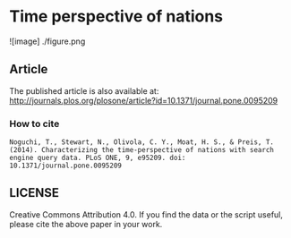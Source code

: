 # Time perspective of nations

![image] ./figure.png

## Article
The published article is also available at: http://journals.plos.org/plosone/article?id=10.1371/journal.pone.0095209

### How to cite
```
Noguchi, T., Stewart, N., Olivola, C. Y., Moat, H. S., & Preis, T. (2014). Characterizing the time-perspective of nations with search engine query data. PLoS ONE, 9, e95209. doi: 10.1371/journal.pone.0095209
```

## LICENSE
Creative Commons Attribution 4.0. If you find the data or the script useful, please cite the above paper in your work.
